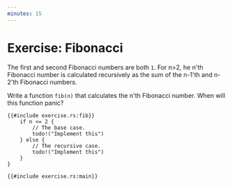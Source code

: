 ```yaml
---
minutes: 15
---
```


# Exercise: Fibonacci

The first and second Fibonacci numbers are both `1`.  For n>2, he n'th
Fibonacci number is calculated recursively as the sum of the n-1'th and n-2'th
Fibonacci numbers.

Write a function `fib(n)` that calculates the n'th Fibonacci number.  When will
this function panic?

```rust,editable,should_panic
{{#include exercise.rs:fib}}
    if n <= 2 {
        // The base case.
        todo!("Implement this")
    } else {
        // The recursive case.
        todo!("Implement this")
    }
}

{{#include exercise.rs:main}}
```
